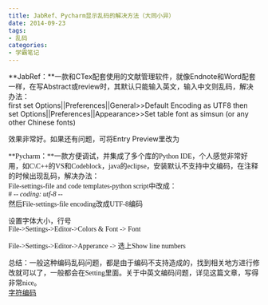 ```yaml
---
title: JabRef、Pycharm显示乱码的解决方法（大同小异）
date: 2014-09-23
tags:
- 乱码
categories:
- 学霸笔记
---
```

    
**JabRef：**一款和CTex配套使用的文献管理软件，就像Endnote和Word配套一样，在写Abstract或review时，其默认只能输入英文，输入中文则乱码，解决办法：  
first set Options||Preferences||General>>Default Encoding as UTF8
then set Options||Preferences||Appearance>>Set table font as simsun (or any other Chinese fonts) 

效果非常好。如果还有问题，可将Entry Preview里改为<font face="simsun">  

**Pycharm：**一款方便调试，并集成了多个库的Python IDE，个人感觉非常好用，如C\C++的VS和Codeblock，java的eclipse，安装默认不支持中文编码，在注释的时候出现乱码，解决办法：  
File-settings-file and code templates-python script中改成：  
\# -*- coding: utf-8 -*-  
然后File-settings-file encoding改成UTF-8编码  

设置字体大小，行号  
File->Settings->Editor->Colors & Font -> Font

File->Settings->Editor->Apperance -> 选上Show line numbers

总结：一般这种编码乱码问题，都是由于编码不支持造成的，找到相关地方进行修改就可以了，一般都会在Setting里面。关于中英文编码问题，详见这篇文章，写得非常nice。  
[字符编码](http://www.liaoxuefeng.com/wiki/001374738125095c955c1e6d8bb493182103fac9270762a000/001386819196283586a37629844456ca7e5a7faa9b94ee8000)

